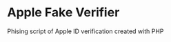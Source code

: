 Apple Fake Verifier
===================

Phising script of Apple ID verification  created with PHP

